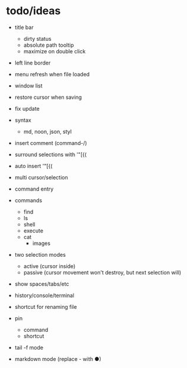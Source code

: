 # todo/ideas

- title bar 
    - dirty status
    - absolute path tooltip
    - maximize on double click

- left line border
- menu refresh when file loaded
- window list
- restore cursor when saving

- fix update

- syntax
    - md, noon, json, styl

- insert comment (command-/)
- surround selections with '"[{(
- auto insert '"[{( 

- multi cursor/selection

- command entry
- commands
    - find
    - ls
    - shell
    - execute
    - cat
        - images

- two selection modes
    - active (cursor inside)
    - passive (cursor movement won't destroy, but next selection will)

- show spaces/tabs/etc
- history/console/terminal
- shortcut for renaming file
- pin
     - command
     - shortcut
- tail -f mode
- markdown mode (replace - with ●)
